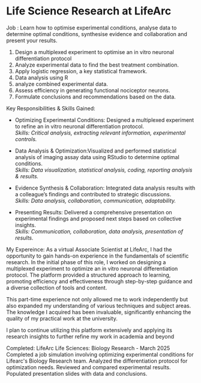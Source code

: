 # Life Science Research at LifeArc
Job : Learn how to optimise experimental conditions, analyse data to determine optimal conditions, synthesise evidence and collaboration and present your results.
1. Design a multiplexed experiment to optimise an in vitro neuronal differentiation protocol
2. Analyze experimental data to find the best treatment combination.
3. Apply logistic regression, a key statistical framework.
4. Data analysis using R
5. analyze combined experimental data.
6. Assess efficiency in generating functional nociceptor neurons.
7. Formulate conclusions and recommendations based on the data.

Key Responsibilities & Skills Gained:

- Optimizing Experimental Conditions: Designed a multiplexed experiment to refine an in vitro neuronal differentiation protocol.  
  *Skills: Critical analysis, extracting relevant information, experimental controls.*  

- Data Analysis & Optimization:Visualized and performed statistical analysis of imaging assay data using RStudio to determine optimal conditions.  
  *Skills: Data visualization, statistical analysis, coding, reporting analysis & results.*  

- Evidence Synthesis & Collaboration: Integrated data analysis results with a colleague’s findings and contributed to strategic discussions.  
  *Skills: Data analysis, collaboration, communication, adaptability.*  

- Presenting Results: Delivered a comprehensive presentation on experimental findings and proposed next steps based on collective insights.  
  *Skills: Communication, collaboration, data analysis, presentation of results.*  


My Expereince: 
As a virtual Associate Scientist at LifeArc, I had the opportunity to gain hands-on experience in the fundamentals of scientific research. In the initial phase of this role, I worked on designing a multiplexed experiment to optimize an in vitro neuronal differentiation protocol. The platform provided a structured approach to learning, promoting efficiency and effectiveness through step-by-step guidance and a diverse collection of tools and content.

This part-time experience not only allowed me to work independently but also expanded my understanding of various techniques and subject areas. The knowledge I acquired has been invaluable, significantly enhancing the quality of my practical work at the university.

I plan to continue utilizing this platform extensively and applying its research insights to further refine my work in academia and beyond

Completed:
LifeArc Life Sciences: Biology Research - March 2025
Completed a job simulation involving optimizing experimental conditions for Lifearc's Biology Research team.
Analyzed the differentiation protocol for optimization needs.
Reviewed and compared experimental results.
Populated presentation slides with data and conclusions. 
